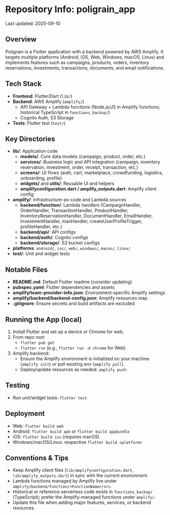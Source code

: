 # Repository Info: poligrain_app

Last updated: 2025-09-10

## Overview

Poligrain is a Flutter application with a backend powered by AWS Amplify. It targets multiple platforms (Android, iOS, Web, Windows, macOS, Linux) and implements features such as campaigns, products, orders, inventory reservations, investments, transactions, documents, and email notifications.

## Tech Stack

- **Frontend**: Flutter/Dart (`lib/`)
- **Backend**: AWS Amplify (`amplify/`)
  - API Gateway + Lambda functions (Node.js/JS in Amplify functions; historical TypeScript in `functions_backup/`)
  - Cognito Auth, S3 Storage
- **Tests**: Flutter test (`test/`)

## Key Directories

- **lib/**: Application code
  - **models/**: Core data models (campaign, product, order, etc.)
  - **services/**: Business logic and API integration (campaign, inventory reservation, investment, order, receipt, transaction, etc.)
  - **screens/**: UI flows (auth, cart, marketplace, crowdfunding, logistics, onboarding, profile)
  - **widgets/** and **utils/**: Reusable UI and helpers
  - **amplifyconfiguration.dart / amplify_outputs.dart**: Amplify client config
- **amplify/**: Infrastructure-as-code and Lambda sources
  - **backend/function/**: Lambda handlers (CampaignHandler, OrderHandler, TransactionHandler, ProductHandler, InventoryReservationHandler, DocumentHandler, EmailHandler, InvestmentHandler, loanHandler, createUserProfileTrigger, profileHandler, etc.)
  - **backend/api/**: API configs
  - **backend/auth/**: Cognito configs
  - **backend/storage/**: S3 bucket configs
- **platforms**: `android/`, `ios/`, `web/`, `windows/`, `macos/`, `linux/`
- **test/**: Unit and widget tests

## Notable Files

- **README.md**: Default Flutter readme (consider updating)
- **pubspec.yaml**: Flutter dependencies and assets
- **amplify/team-provider-info.json**: Environment-specific Amplify settings
- **amplify/backend/backend-config.json**: Amplify resources map
- **.gitignore**: Ensure secrets and build artifacts are excluded

## Running the App (local)

1. Install Flutter and set up a device or Chrome for web.
2. From repo root:
   - `flutter pub get`
   - `flutter run` (e.g., `flutter run -d chrome` for Web)
3. Amplify backend:
   - Ensure the Amplify environment is initialized on your machine (`amplify init`) or pull existing env (`amplify pull`).
   - Deploy/update resources as needed: `amplify push`.

## Testing

- Run unit/widget tests: `flutter test`

## Deployment

- Web: `flutter build web`
- Android: `flutter build apk` or `flutter build appbundle`
- iOS: `flutter build ios` (requires macOS)
- Windows/macOS/Linux: respective `flutter build <platform>`

## Conventions & Tips

- Keep Amplify client files (`lib/amplifyconfiguration.dart`, `lib/amplify_outputs.dart`) in sync with the current environment.
- Lambda functions managed by Amplify live under `amplify/backend/function/<FunctionName>/src`.
- Historical or reference serverless code exists in `functions_backup/` (TypeScript); prefer the Amplify-managed functions under `amplify/`.
- Update this file when adding major features, services, or backend resources.
